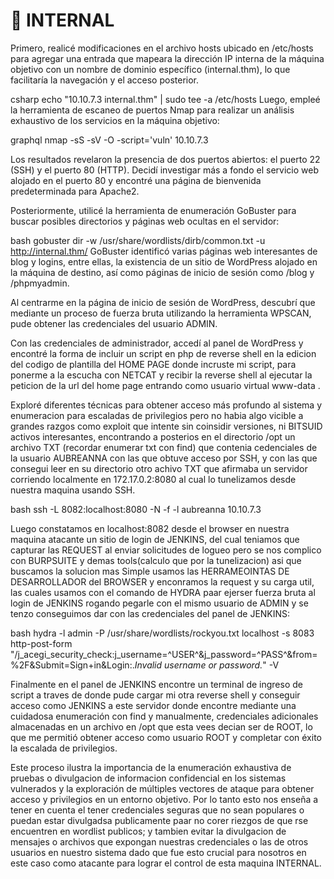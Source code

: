 # 👮 INTERNAL

Primero, realicé modificaciones en el archivo hosts ubicado en /etc/hosts para agregar una entrada que mapeara la dirección IP interna de la máquina objetivo con un nombre de dominio específico (internal.thm), lo que facilitaría la navegación y el acceso posterior.

csharp
echo "10.10.7.3  internal.thm" | sudo tee -a /etc/hosts
Luego, empleé la herramienta de escaneo de puertos Nmap para realizar un análisis exhaustivo de los servicios en la máquina objetivo:

graphql
nmap -sS -sV -O -script='vuln' 10.10.7.3

Los resultados revelaron la presencia de dos puertos abiertos: el puerto 22 (SSH) y el puerto 80 (HTTP). Decidí investigar más a fondo el servicio web alojado en el puerto 80 y encontré una página de bienvenida predeterminada para Apache2.

Posteriormente, utilicé la herramienta de enumeración GoBuster para buscar posibles directorios y páginas web ocultas en el servidor:

bash
gobuster dir -w /usr/share/wordlists/dirb/common.txt -u http://internal.thm/
GoBuster identificó varias páginas web interesantes de blog y logins, entre ellas, la existencia de un sitio de WordPress alojado en la máquina de destino, así como páginas de inicio de sesión como /blog y /phpmyadmin.

Al centrarme en la página de inicio de sesión de WordPress, descubrí que mediante un proceso de fuerza bruta utilizando la herramienta WPSCAN, pude obtener las credenciales del usuario ADMIN.

Con las credenciales de administrador, accedí al panel de WordPress y encontré la forma de incluir un script en php de reverse shell en la edicion del codigo de plantilla del HOME PAGE donde incruste mi script, para ponerme a la escucha con NETCAT y recibir la reverse shell al ejecutar la peticion de la url del home page entrando como usuario virtual www-data .

Exploré diferentes técnicas para obtener acceso más profundo al sistema y enumeracion para escaladas de privilegios pero no habia algo vicible a grandes razgos como exploit que intente sin coinsidir versiones, ni BITSUID activos interesantes, encontrando a posterios en el directorio /opt un archivo TXT (recordar enumerar txt con find) que contenia cedenciales de la usuario AUBREANNA con las que obtuve acceso por SSH, y con las que consegui leer en su directorio otro achivo TXT que afirmaba un servidor corriendo localmente en 172.17.0.2:8080 al cual lo tunelizamos desde nuestra maquina usando SSH.

bash
ssh -L 8082:localhost:8080 -N -f -l aubreanna 10.10.7.3

Luego constatamos en localhost:8082 desde el browser en nuestra maquina atacante un sitio de login de JENKINS, del cual teniamos que capturar las REQUEST al enviar solicitudes de logueo pero se nos complico con BURPSUITE y demas tools(calculo que por la tunelizacion) asi que buscamos la solucion mas Simple usamos las HERRAMEOINTAS DE DESARROLLADOR del BROWSER y enconramos la request y su carga util, las cuales usamos con el comando de HYDRA paar ejerser fuerza bruta al login de JENKINS rogando pegarle con el mismo usuario de ADMIN y se tenzo conseguimos dar con las credenciales del panel de JENKINS:

bash
hydra  -l admin -P /usr/share/wordlists/rockyou.txt localhost -s 8083 http-post-form 
 "/j_acegi_security_check:j_username=^USER^&j_password=^PASS^&from=%2F&Submit=Sign+in&Login:.*Invalid 
 username or password.*" -V

Finalmente en el panel de JENKINS encontre un terminal de ingreso de script a traves de donde pude cargar mi otra reverse shell y conseguir acceso como JENKINS a este servidor donde encontre mediante una cuidadosa enumeración con find y manualmente, credenciales adicionales almacenadas en un archivo en /opt que esta vees decian ser de ROOT, lo que me permitió obtener acceso como usuario ROOT y completar con éxito la escalada de privilegios.

Este proceso ilustra la importancia de la enumeración exhaustiva de pruebas o divulgacion de informacion confidencial en los sistemas vulnerados y la exploración de múltiples vectores de ataque para obtener acceso y privilegios en un entorno objetivo. Por lo tanto esto nos enseña a tener en  cuenta el tener credenciales seguras que no sean populares o puedan estar divulgadsa publicamente paar no corer riezgos de que rse encuentren en wordlist publicos; y tambien evitar la divulgacion de mensajes o archivos que expongan nuestras credenciales o las de otros usuarios en nuestro sistema dado que fue esto crucial para nosotros en este caso como atacante para lograr el control de esta maquina INTERNAL.
